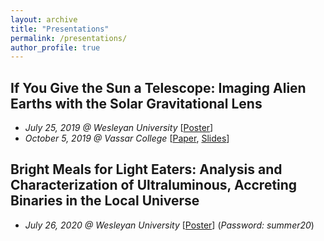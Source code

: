```yaml
---
layout: archive
title: "Presentations"
permalink: /presentations/
author_profile: true
---
```


## If You Give the Sun a Telescope: Imaging Alien Earths with the Solar Gravitational Lens
* *July 25, 2019 @ Wesleyan University* [[Poster](https://mvtea.github.io/files/summer19-poster.pdf)]
* *October 5, 2019 @ Vassar College* [[Paper](https://mvtea.github.io/files/tea_knac2019.pdf), [Slides](https://mvtea.github.io/files/Tea_KNAC2019_Talk.pdf)]

## Bright Meals for Light Eaters: Analysis and Characterization of Ultraluminous, Accreting Binaries in the Local Universe
* *July 26, 2020 @ Wesleyan University* [[Poster](http://summer20.research.wesleyan.edu/2020/07/01/51/)] (*Password: summer20*)
